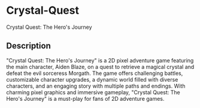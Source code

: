 # Crystal-Quest
Crystal Quest: The Hero's Journey

## Description
"Crystal Quest: The Hero's Journey" is a 2D pixel adventure game featuring the main character, Aiden Blaze, on a quest to retrieve a magical crystal and defeat the evil sorceress Morgath. The game offers challenging battles, customizable character upgrades, a dynamic world filled with diverse characters, and an engaging story with multiple paths and endings. With charming pixel graphics and immersive gameplay, "Crystal Quest: The Hero's Journey" is a must-play for fans of 2D adventure games.
